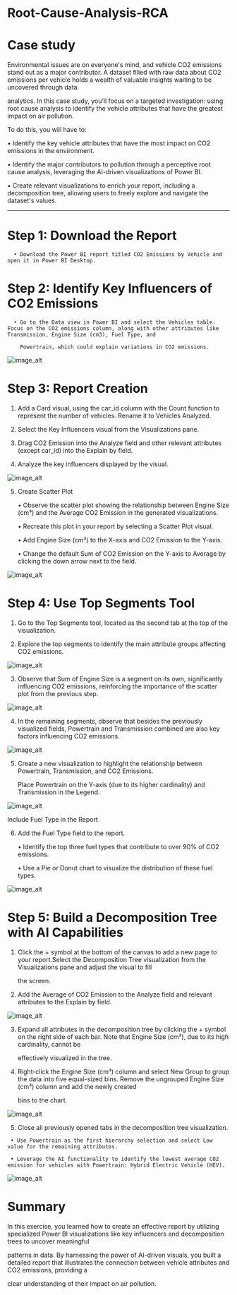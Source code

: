# Root-Cause-Analysis-RCA

# Case study

Environmental issues are on everyone's mind, and vehicle CO2 emissions stand out as a major contributor. A dataset filled with raw data about CO2 emissions per vehicle holds a wealth of valuable insights waiting to be uncovered through data 

analytics. In this case study, you’ll focus on a targeted investigation: using root cause analysis to identify the vehicle attributes that have the greatest impact on air pollution. 

To do this, you will have to:

   • Identify the key vehicle attributes that have the most impact on CO2 emissions in the environment.

   • Identify the major contributors to pollution through a perceptive root cause analysis, leveraging the AI-driven visualizations of Power BI. 

   • Create relevant visualizations to enrich your report, including a decomposition tree, allowing users to freely explore and navigate the dataset's values.

-------------------------------------------------------------------------------------------------------------------------------------------------------------------------------

# Step 1: Download the Report

      • Download the Power BI report titled CO2 Emissions by Vehicle and open it in Power BI Desktop.

# Step 2: Identify Key Influencers of CO2 Emissions

      • Go to the Data view in Power BI and select the Vehicles table. Focus on the CO2 emissions column, along with other attributes like Transmission, Engine Size (cm3), Fuel Type, and 
      
        Powertrain, which could explain variations in CO2 emissions.

![image_alt](https://github.com/DSgenes/Root-Cause-Analysis-RCA/blob/e8ef06855391bfb43dc31d2d4202afd3f4941d36/Screenshot%201.png)

# Step 3: Report Creation

  1. Add a Card visual, using the car_id column with the Count function to represent the number of vehicles. Rename it to Vehicles Analyzed.

  2. Select the Key Influencers visual from the Visualizations pane.

  3. Drag CO2 Emission into the Analyze field and other relevant attributes (except car_id) into the Explain by field.

  4. Analyze the key influencers displayed by the visual.

![image_alt](https://github.com/DSgenes/Root-Cause-Analysis-RCA/blob/ea429e6a231f78fda6afde536c6c434a6ef6eba1/Screenshot%202.png)

  5. Create Scatter Plot

     • Observe the scatter plot showing the relationship between Engine Size (cm³) and the Average CO2 Emission in the generated visualizations.

     • Recreate this plot in your report by selecting a Scatter Plot visual.

     • Add Engine Size (cm³) to the X-axis and CO2 Emission to the Y-axis.

     • Change the default Sum of CO2 Emission on the Y-axis to Average by clicking the down arrow next to the field.

![image_alt](https://github.com/DSgenes/Root-Cause-Analysis-RCA/blob/58e18e50319587a902ce81ed33d04ad7bf431f2c/Screenshot%203.png)

# Step 4: Use Top Segments Tool

   1. Go to the Top Segments tool, located as the second tab at the top of the visualization.

   2. Explore the top segments to identify the main attribute groups affecting CO2 emissions.

![image_alt](https://github.com/DSgenes/Root-Cause-Analysis-RCA/blob/fd15e23ffa53f1afbf31c052b5a3d8afb1301c89/Screenshot%204.png)

   3. Observe that Sum of Engine Size is a segment on its own, significantly influencing CO2 emissions, reinforcing the importance of the scatter plot from the previous step.

![image_alt](https://github.com/DSgenes/Root-Cause-Analysis-RCA/blob/bd85a44322fc5e2453e6b646439b1a3258a3c8cf/Screenshot%205.png)

   4. In the remaining segments, observe that besides the previously visualized fields, Powertrain and Transmission combined are also key factors influencing CO2 emissions.

![image_alt](https://github.com/DSgenes/Root-Cause-Analysis-RCA/blob/80180b736179f12fd2e012a9e5df48c0be9d705e/Screenshot%206.png)

  5. Create a new visualization to highlight the relationship between Powertrain, Transmission, and CO2 Emissions.

     Place Powertrain on the Y-axis (due to its higher cardinality) and Transmission in the Legend.

![image_alt](https://github.com/DSgenes/Root-Cause-Analysis-RCA/blob/f5381bfd8201aa14a4cad2f0b1081a2b3084127e/Screenshot%207.png)

 Include Fuel Type in the Report

  6. Add the Fuel Type field to the report.

     • Identify the top three fuel types that contribute to over 90% of CO2 emissions.

     • Use a Pie or Donut chart to visualize the distribution of these fuel types.

![image_alt](https://github.com/DSgenes/Root-Cause-Analysis-RCA/blob/d8685393c0ad7c5ecddd7c3730d5b7c3f0bb2bfc/Screenshot%208.png)

# Step 5: Build a Decomposition Tree with AI Capabilities

   1. Click the + symbol at the bottom of the canvas to add a new page to your report.Select the Decomposition Tree visualization from the Visualizations pane and adjust the visual to fill
     
      the screen.

   2. Add the Average of CO2 Emission to the Analyze field and relevant attributes to the Explain by field.

![image_alt](https://github.com/DSgenes/Root-Cause-Analysis-RCA/blob/ae50db18f7cda8e410780bd180eeb5285c6d3d09/Screenshot%209.png)

   3. Expand all attributes in the decomposition tree by clicking the + symbol on the right side of each bar. Note that Engine Size (cm³), due to its high cardinality, cannot be
   
      effectively visualized in the tree.

   4. Right-click the Engine Size (cm³) column and select New Group to group the data into five equal-sized bins. Remove the ungrouped Engine Size (cm³) column and add the newly created

      bins to the chart.

![image_alt]()

   5. Close all previously opened tabs in the decomposition tree visualization.

     • Use Powertrain as the first hierarchy selection and select Low value for the remaining attributes.

     • Leverage the AI functionality to identify the lowest average CO2 emission for vehicles with Powertrain: Hybrid Electric Vehicle (HEV).

![image_alt]()

# Summary
   
   In this exercise, you learned how to create an effective report by utilizing specialized Power BI visualizations like key influencers and decomposition trees to uncover meaningful 
   
   patterns in data. By harnessing the power of AI-driven visuals, you built a detailed report that illustrates the connection between vehicle attributes and CO2 emissions, providing a 
   
   clear understanding of their impact on air pollution.

